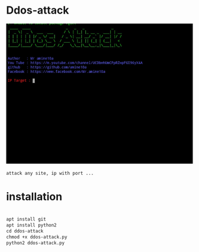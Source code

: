 # Ddos-attack

![shellp](https://github.com/amine10a/Ddos-attack/blob/master/IMG_20200203_153812_556.jpg)
```
attack any site, ip with port ...

```
# installation 
```

apt install git
apt install python2
cd ddos-attack
chmod +x ddos-attack.py
python2 ddos-attack.py 
```



